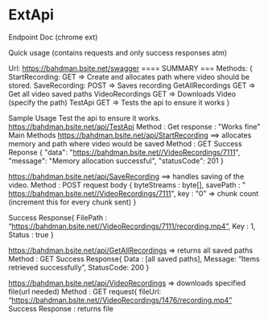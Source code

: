 # ExtApi

Endpoint Doc (chrome ext)

Quick usage (contains requests and only success responses atm)

Url: https://bahdman.bsite.net/swagger
==== SUMMARY ===
Methods: {
StartRecording: GET  => Create and allocates path where video should be 
stored.
SaveRecording: POST => Saves recording
GetAllRecordings GET => Get all video saved paths
VideoRecordings GET => Downloads Video (specify the path)
TestApi GET => Tests the api to ensure it works
}


Sample Usage
Test the api to ensure it works.
https://bahdman.bsite.net/api/TestApi
Method : Get
response : "Works fine"
Main Methods
https://bahdman.bsite.net/api/StartRecording  ==> allocates memory and 
path where video would be saved
Method : GET
Success Reponse {
  "data": "https://bahdman.bsite.net//VideoRecordings/7111",
  "message": "Memory allocation successful",
  "statusCode": 201
}

https://bahdman.bsite.net/api/SaveRecording ==> handles saving of the 
video.
Method : POST
request body {
byteStreams : byte[],
savePath : " https://bahdman.bsite.net//VideoRecordings/7111",
key : "0" => chunk count (increment this for every chunk sent)
}

Success Response{
FilePath : 
“https://bahdman.bsite.net//VideoRecordings/7111/recording.mp4”,
Key : 1,
Status : true
}

https://bahdman.bsite.net/api/GetAllRecordings => returns all saved paths
Method : GET
Success Response{
Data : [all saved paths],
Message: “Items retrieved successfully”,
StatusCode: 200
}

https://bahdman.bsite.net/api/VideoRecordings => downloads specified 
file(url needed)
Method : GET
request{
fileUrl: “https://bahdman.bsite.net//VideoRecordings/1476/recording.mp4”
Success Response : returns file
